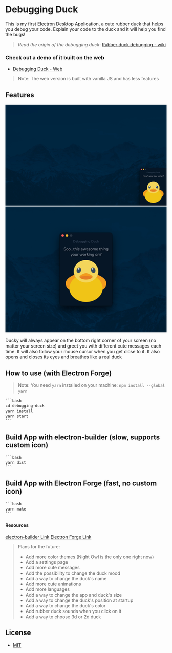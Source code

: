 # Debugging Duck

This is my first Electron Desktop Application, a cute rubber duck that helps you debug your code. Explain your code to the duck and it will help you find the bugs!

> _Read the origin of the debugging duck_: [Rubber duck debugging - wiki](https://en.wikipedia.org/wiki/Rubber_duck_debugging)

### **Check out a demo of it built on the web**

- [Debugging Duck - Web](https://emanuelefavero.github.io/debugging-duck-vanilla-js/)

> Note: The web version is built with vanilla JS and has less features

## Features

![screenshot](./screenshot.png 'screenshot')
![screenshot](./screenshot2.png 'screenshot')

Ducky will always appear on the bottom right corner of your screen (no matter your screen size) and greet you with different cute messages each time. It will also follow your mouse cursor when you get close to it. It also opens and closes its eyes and breathes like a real duck

## How to use (with Electron Forge)

> Note: You need `yarn` installed on your machine: `npm install --global yarn`

    ```bash
    cd debugging-duck
    yarn install
    yarn start
    ```

## Build App with electron-builder (slow, supports custom icon)

    ```bash
    yarn dist
    ```

## Build App with Electron Forge (fast, no custom icon)

    ```bash
    yarn make
    ```

#### Resources

[electron-builder Link](https://www.electron.build/)
[Electron Forge Link](https://www.electronforge.io/)

> Plans for the future:
>
> - Add more color themes (Night Owl is the only one right now)
> - Add a settings page
> - Add more cute messages
> - Add the possibility to change the duck mood
> - Add a way to change the duck's name
> - Add more cute animations
> - Add more languages
> - Add a way to change the app and duck's size
> - Add a way to change the duck's position at startup
> - Add a way to change the duck's color
> - Add rubber duck sounds when you click on it
> - Add a way to choose 3d or 2d duck

## License

- [MIT](LICENSE.md)
